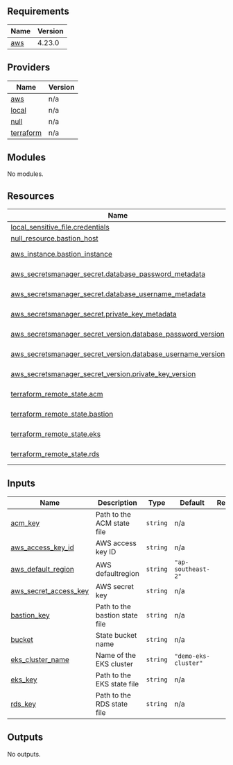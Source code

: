 ## Requirements

| Name | Version |
|------|---------|
| <a name="requirement_aws"></a> [aws](#requirement\_aws) | 4.23.0 |

## Providers

| Name | Version |
|------|---------|
| <a name="provider_aws"></a> [aws](#provider\_aws) | n/a |
| <a name="provider_local"></a> [local](#provider\_local) | n/a |
| <a name="provider_null"></a> [null](#provider\_null) | n/a |
| <a name="provider_terraform"></a> [terraform](#provider\_terraform) | n/a |

## Modules

No modules.

## Resources

| Name | Type |
|------|------|
| [local_sensitive_file.credentials](https://registry.terraform.io/providers/hashicorp/local/latest/docs/resources/sensitive_file) | resource |
| [null_resource.bastion_host](https://registry.terraform.io/providers/hashicorp/null/latest/docs/resources/resource) | resource |
| [aws_instance.bastion_instance](https://registry.terraform.io/providers/hashicorp/aws/latest/docs/data-sources/instance) | data source |
| [aws_secretsmanager_secret.database_password_metadata](https://registry.terraform.io/providers/hashicorp/aws/latest/docs/data-sources/secretsmanager_secret) | data source |
| [aws_secretsmanager_secret.database_username_metadata](https://registry.terraform.io/providers/hashicorp/aws/latest/docs/data-sources/secretsmanager_secret) | data source |
| [aws_secretsmanager_secret.private_key_metadata](https://registry.terraform.io/providers/hashicorp/aws/latest/docs/data-sources/secretsmanager_secret) | data source |
| [aws_secretsmanager_secret_version.database_password_version](https://registry.terraform.io/providers/hashicorp/aws/latest/docs/data-sources/secretsmanager_secret_version) | data source |
| [aws_secretsmanager_secret_version.database_username_version](https://registry.terraform.io/providers/hashicorp/aws/latest/docs/data-sources/secretsmanager_secret_version) | data source |
| [aws_secretsmanager_secret_version.private_key_version](https://registry.terraform.io/providers/hashicorp/aws/latest/docs/data-sources/secretsmanager_secret_version) | data source |
| [terraform_remote_state.acm](https://registry.terraform.io/providers/hashicorp/terraform/latest/docs/data-sources/remote_state) | data source |
| [terraform_remote_state.bastion](https://registry.terraform.io/providers/hashicorp/terraform/latest/docs/data-sources/remote_state) | data source |
| [terraform_remote_state.eks](https://registry.terraform.io/providers/hashicorp/terraform/latest/docs/data-sources/remote_state) | data source |
| [terraform_remote_state.rds](https://registry.terraform.io/providers/hashicorp/terraform/latest/docs/data-sources/remote_state) | data source |

## Inputs

| Name | Description | Type | Default | Required |
|------|-------------|------|---------|:--------:|
| <a name="input_acm_key"></a> [acm\_key](#input\_acm\_key) | Path to the ACM state file | `string` | n/a | yes |
| <a name="input_aws_access_key_id"></a> [aws\_access\_key\_id](#input\_aws\_access\_key\_id) | AWS access key ID | `string` | n/a | yes |
| <a name="input_aws_default_region"></a> [aws\_default\_region](#input\_aws\_default\_region) | AWS defaultregion | `string` | `"ap-southeast-2"` | no |
| <a name="input_aws_secret_access_key"></a> [aws\_secret\_access\_key](#input\_aws\_secret\_access\_key) | AWS secret key | `string` | n/a | yes |
| <a name="input_bastion_key"></a> [bastion\_key](#input\_bastion\_key) | Path to the bastion state file | `string` | n/a | yes |
| <a name="input_bucket"></a> [bucket](#input\_bucket) | State bucket name | `string` | n/a | yes |
| <a name="input_eks_cluster_name"></a> [eks\_cluster\_name](#input\_eks\_cluster\_name) | Name of the EKS cluster | `string` | `"demo-eks-cluster"` | no |
| <a name="input_eks_key"></a> [eks\_key](#input\_eks\_key) | Path to the EKS state file | `string` | n/a | yes |
| <a name="input_rds_key"></a> [rds\_key](#input\_rds\_key) | Path to the RDS state file | `string` | n/a | yes |

## Outputs

No outputs.
